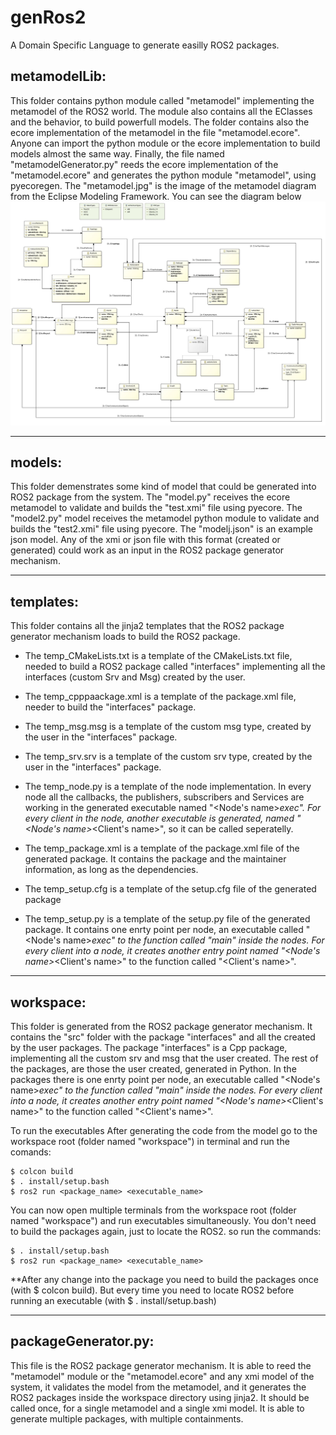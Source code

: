 # genRos2
A Domain Specific Language to generate easilly ROS2 packages.

## metamodelLib:
This folder contains python module called "metamodel" implementing the metamodel of the ROS2 world. The module also contains all the EClasses and the behavior, to build powerfull models. The folder contains also the ecore implementation of the metamodel in the file "metamodel.ecore". Anyone can import the python module or the ecore implementation to build models almost the same way. Finally, the file named "metamodelGenerator.py" reeds the ecore implementation of the "metamodel.ecore" and generates the python module "metamodel", using pyecoregen. The "metamodel.jpg" is the image of the metamodel diagram from the Eclipse Modeling Framework. You can see the diagram below
![Metamodel](/metamodelLib/metamodel.jpg)
______________________________________________________________________________

## models:
This folder demenstrates some kind of model that could be generated into ROS2 package from the system. The "model.py" receives the ecore metamodel to validate and builds the "test.xmi" file using pyecore. The "model2.py" model receives the metamodel python module to validate and builds the "test2.xmi" file using pyecore. The "modelj.json" is an example json model. Any of the xmi or json file with this format (created or generated) could work as an input in the ROS2 package generator mechanism.
______________________________________________________________________________

## templates:
This folder contains all the jinja2 templates that the ROS2 package generator mechanism loads to build the ROS2 package. 

- The temp_CMakeLists.txt is a template of the CMakeLists.txt file, needed to build a ROS2 package called "interfaces" implementing all the interfaces (custom Srv and Msg) created by the user.

- The temp_cpppaackage.xml is a template of the package.xml file, needer to build the "interfaces" package.

- The temp_msg.msg is a template of the custom msg type, created by the user in the "interfaces" package.

- The temp_srv.srv is a template of the custom srv type, created by the user in the "interfaces" package.

- The temp_node.py is a template of the node implementation. In every node all the callbacks, the publishers, subscribers and Services are working in the generated executable named "<Node's name>_exec". For every client in the node, another executable is generated, named "<Node's name>_<Client's name>", so it can be called seperatelly.

- The temp_package.xml is a template of the package.xml file of the generated package. It contains the package and the maintainer information, as long as the dependencies.

- The temp_setup.cfg is a template of the setup.cfg file of the generated package

- The temp_setup.py is a template of the setup.py file of the generated package. It contains one enrty point per node, an executable called "<Node's name>_exec" to the function called "main" inside the nodes. For every client into a node, it creates another entry point named "<Node's name>_<Client's name>" to the function called "<Client's name>".

______________________________________________________________________________
## workspace:
This folder is generated from the ROS2 package generator mechanism. It contains the "src" folder with the package "interfaces" and all the created by the user packages. The package "interfaces" is a Cpp package, implementing all the custom srv and msg that the user created. The rest of the packages, are those the user created, generated in Python. In the packages there is one enrty point per node, an executable called "<Node's name>_exec" to the function called "main" inside the nodes. For every client into a node, it creates another entry point named "<Node's name>_<Client's name>" to the function called "<Client's name>".

To run the executables After generating the code from the model go to the workspace root (folder named "workspace") in terminal and run the comands:
```
$ colcon build
$ . install/setup.bash
$ ros2 run <package_name> <executable_name>
```

You can now open multiple terminals from the workspace root (folder named "workspace") and run executables simultaneously. You don't need to build the packages again, just to locate the ROS2. so run the commands:
```
$ . install/setup.bash
$ ros2 run <package_name> <executable_name>
```

**After any change into the package you need to build the packages once (with $ colcon build). But every time you need to locate ROS2 before running an executable (with $ . install/setup.bash)

______________________________________________________________________________
## packageGenerator.py:
This file is the ROS2 package generator mechanism. It is able to reed the "metamodel" module or the "metamodel.ecore" and any xmi model of the system, it validates the model from the metamodel, and it generates the ROS2 packages inside the workspace directory using jinja2. It should be called once, for a single metamodel and a single xmi model. It is able to generate multiple packages, with multiple containments.
